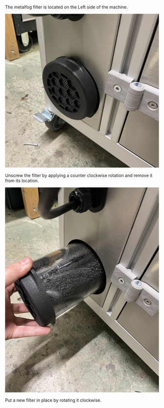 The metalfog filter is located on the Left side of the machine.

![Metalfog filter](0.jpg)

Unscrew the filter by applying a counter clockwise rotation and remove it from its location.

![Metalfog filter](1.jpg)

Put a new filter in place by rotating it clockwise.

